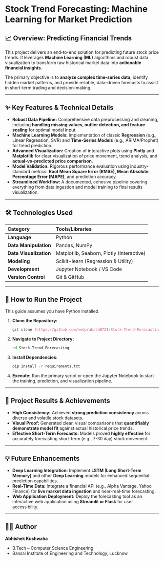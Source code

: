 # Stock Trend Forecasting: Machine Learning for Market Prediction

## 📈 Overview: Predicting Financial Trends

This project delivers an end-to-end solution for predicting future stock price trends. It leverages **Machine Learning (ML)** algorithms and robust data visualization to transform raw historical market data into **actionable financial insights**.

The primary objective is to **analyze complex time-series data**, identify hidden market patterns, and provide reliable, data-driven forecasts to assist in short-term trading and decision-making.

---

## ✨ Key Features & Technical Details

* **Robust Data Pipeline:** Comprehensive data preprocessing and cleaning, including **handling missing values, outlier detection, and feature scaling** for optimal model input.
* **Machine Learning Models:** Implementation of classic **Regression** (e.g., Linear Regression, SVR) and **Time-Series Models** (e.g., ARIMA/Prophet) for trend prediction.
* **Advanced Visualization:** Creation of interactive plots using **Plotly** and **Matplotlib** for clear visualization of price movement, trend analysis, and **actual-vs-predicted price comparison**.
* **Model Validation:** Rigorous performance evaluation using industry-standard metrics: **Root Mean Square Error (RMSE), Mean Absolute Percentage Error (MAPE)**, and prediction accuracy.
* **Streamlined Workflow:** A documented, cohesive pipeline covering everything from data ingestion and model training to final results visualization.

---

## 🛠️ Technologies Used

| Category | Tools/Libraries |
| :--- | :--- |
| **Language** | Python |
| **Data Manipulation** | Pandas, NumPy |
| **Data Visualization** | Matplotlib, Seaborn, Plotly (Interactive) |
| **Modeling** | Scikit-learn (Regression & Utility) |
| **Development** | Jupyter Notebook / VS Code |
| **Version Control** | Git & GitHub |

---

## 🚀 How to Run the Project

This guide assumes you have Python installed.

1.  **Clone the Repository:**
    ```bash
    git clone [https://github.com/vedprakash8721/Stock-Trend-Forecasting.git](https://github.com/vedprakash8721/Stock-Trend-Forecasting.git)
    ```

2.  **Navigate to Project Directory:**
    ```bash
    cd Stock-Trend-Forecasting
    ```

3.  **Install Dependencies:**
    ```bash
    pip install -r requirements.txt
    ```

4.  **Execute:** Run the primary script or open the Jupyter Notebook to start the training, prediction, and visualization pipeline.

---

## 🎯 Project Results & Achievements

* **High Consistency:** Achieved **strong prediction consistency** across diverse and volatile stock datasets.
* **Visual Proof:** Generated clear, visual comparisons that **quantifiably demonstrate model fit** against actual historical price trends.
* **Effective Short-Term Forecasts:** Models proved **highly effective** for accurately forecasting short-term (e.g., 7-30 day) stock movement.

---

## 💡 Future Enhancements

* **Deep Learning Integration:** Implement **LSTM (Long Short-Term Memory)** and other **Deep Learning** models for enhanced sequential prediction capabilities.
* **Real-Time Data:** Integrate a financial API (e.g., Alpha Vantage, Yahoo Finance) for **live market data ingestion** and near-real-time forecasting.
* **Web Application Deployment:** Deploy the forecasting tool as an interactive web application using **Streamlit or Flask** for user accessibility.

---

## 👨‍💻 Author

**Abhishek Kushwaha**
* B.Tech – Computer Science Engineering
* Bansal Institute of Engineering and Technology, Lucknow
